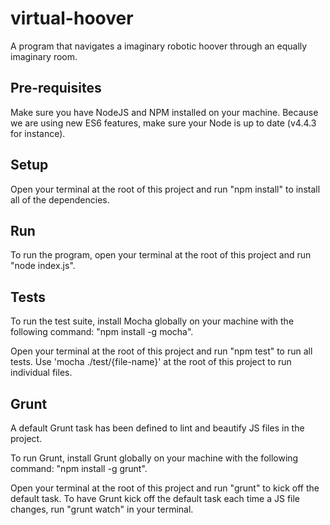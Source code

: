 # virtual-hoover
A program that navigates a imaginary robotic hoover through an equally imaginary room.

## Pre-requisites

Make sure you have NodeJS and NPM installed on your machine. Because we are using new ES6 features, make sure your Node is up to date (v4.4.3 for instance).

## Setup

Open your terminal at the root of this project and run "npm install" to install all of the dependencies.

## Run

To run the program, open your terminal at the root of this project and run "node index.js".


## Tests

To run the test suite, install Mocha globally on your machine with the following command: "npm install -g mocha".

Open your terminal at the root of this project and run "npm test" to run all tests. Use 'mocha ./test/{file-name}' at the root of this project to run individual files.

## Grunt

A default Grunt task has been defined to lint and beautify JS files in the project.

To run Grunt, install Grunt globally on your machine with the following command: "npm install -g grunt".

Open your terminal at the root of this project and run "grunt" to kick off the default task. To have Grunt kick off the default task each time a JS file changes, run "grunt watch" in your terminal.
